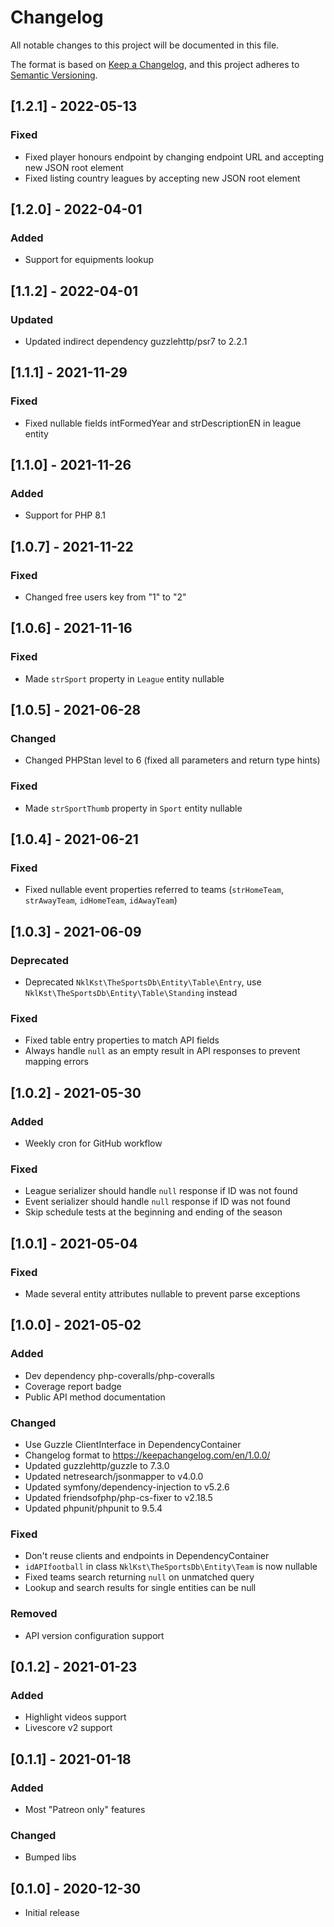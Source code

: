 # Changelog

All notable changes to this project will be documented in this file.

The format is based on [Keep a Changelog](https://keepachangelog.com/en/1.0.0/),
and this project adheres to [Semantic Versioning](https://semver.org/spec/v2.0.0.html).

## [1.2.1] - 2022-05-13

### Fixed
- Fixed player honours endpoint by changing endpoint URL and accepting new JSON root element
- Fixed listing country leagues by accepting new JSON root element

## [1.2.0] - 2022-04-01

### Added
- Support for equipments lookup

## [1.1.2] - 2022-04-01

### Updated
- Updated indirect dependency guzzlehttp/psr7 to 2.2.1

## [1.1.1] - 2021-11-29

### Fixed
- Fixed nullable fields intFormedYear and strDescriptionEN in league entity

## [1.1.0] - 2021-11-26

### Added
- Support for PHP 8.1

## [1.0.7] - 2021-11-22

### Fixed
- Changed free users key from "1" to "2"

## [1.0.6] - 2021-11-16

### Fixed
- Made `strSport` property in `League` entity nullable

## [1.0.5] - 2021-06-28

### Changed
- Changed PHPStan level to 6 (fixed all parameters and return type hints)

### Fixed
- Made `strSportThumb` property in `Sport` entity nullable

## [1.0.4] - 2021-06-21

### Fixed
- Fixed nullable event properties referred to teams (`strHomeTeam`, `strAwayTeam`, `idHomeTeam`, `idAwayTeam`)

## [1.0.3] - 2021-06-09

### Deprecated
- Deprecated `NklKst\TheSportsDb\Entity\Table\Entry`, use `NklKst\TheSportsDb\Entity\Table\Standing` instead

### Fixed
- Fixed table entry properties to match API fields
- Always handle `null` as an empty result in API responses to prevent mapping errors

## [1.0.2] - 2021-05-30

### Added
- Weekly cron for GitHub workflow

### Fixed
- League serializer should handle `null` response if ID was not found
- Event serializer should handle `null` response if ID was not found
- Skip schedule tests at the beginning and ending of the season

## [1.0.1] - 2021-05-04

### Fixed
- Made several entity attributes nullable to prevent parse exceptions

## [1.0.0] - 2021-05-02

### Added
- Dev dependency php-coveralls/php-coveralls
- Coverage report badge
- Public API method documentation

### Changed
- Use Guzzle ClientInterface in DependencyContainer
- Changelog format to https://keepachangelog.com/en/1.0.0/
- Updated guzzlehttp/guzzle to 7.3.0
- Updated netresearch/jsonmapper to v4.0.0
- Updated symfony/dependency-injection to v5.2.6
- Updated friendsofphp/php-cs-fixer to v2.18.5
- Updated phpunit/phpunit to 9.5.4

### Fixed
- Don't reuse clients and endpoints in DependencyContainer
- `idAPIfootball` in class `NklKst\TheSportsDb\Entity\Team` is now nullable
- Fixed teams search returning `null` on unmatched query
- Lookup and search results for single entities can be null

### Removed
- API version configuration support

## [0.1.2] - 2021-01-23

### Added
- Highlight videos support
- Livescore v2 support

## [0.1.1] - 2021-01-18

### Added
- Most "Patreon only" features
  
### Changed
- Bumped libs

## [0.1.0] - 2020-12-30
- Initial release
